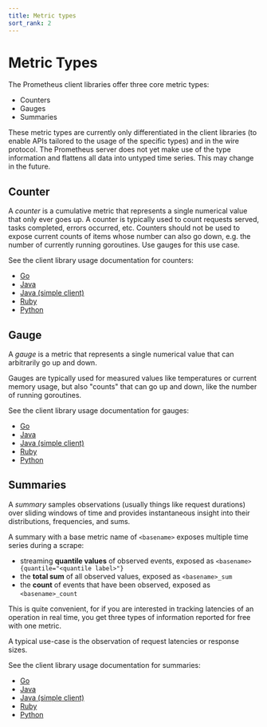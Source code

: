 ```yaml
---
title: Metric types
sort_rank: 2
---
```


# Metric Types

The Prometheus client libraries offer three core metric types:

  * Counters
  * Gauges
  * Summaries

These metric types are currently only differentiated in the client libraries
(to enable APIs tailored to the usage of the specific types) and in the wire
protocol. The Prometheus server does not yet make use of the type information
and flattens all data into untyped time series. This may change in the future.

## Counter

A _counter_ is a cumulative metric that represents a single numerical value
that only ever goes up. A counter is typically used to count requests served,
tasks completed, errors occurred, etc. Counters should not be used to expose
current counts of items whose number can also go down, e.g. the number of
currently running goroutines. Use gauges for this use case.

See the client library usage documentation for counters:

   * [Go](http://godoc.org/github.com/prometheus/client_golang/prometheus#Counter)
   * [Java](https://github.com/prometheus/client_java/blob/master/client/src/main/java/io/prometheus/client/metrics/Counter.java)
   * [Java (simple client)](https://github.com/prometheus/client_java/blob/master/simpleclient/src/main/java/io/prometheus/client/Counter.java)
   * [Ruby](https://github.com/prometheus/client_ruby#counter)
   * [Python](https://github.com/prometheus/client_python#counter)

## Gauge

A _gauge_ is a metric that represents a single numerical value that can
arbitrarily go up and down.

Gauges are typically used for measured values like temperatures or current
memory usage, but also "counts" that can go up and down, like the number of
running goroutines.

See the client library usage documentation for gauges:

   * [Go](http://godoc.org/github.com/prometheus/client_golang/prometheus#Gauge)
   * [Java](https://github.com/prometheus/client_java/blob/master/client/src/main/java/io/prometheus/client/metrics/Gauge.java)
   * [Java (simple client)](https://github.com/prometheus/client_java/blob/master/simpleclient/src/main/java/io/prometheus/client/Gauge.java)
   * [Ruby](https://github.com/prometheus/client_ruby#gauge)
   * [Python](https://github.com/prometheus/client_python#gauge)

## Summaries

A _summary_ samples observations (usually things like request durations) over
sliding windows of time and provides instantaneous insight into their
distributions, frequencies, and sums.

A summary with a base metric name of `<basename>` exposes multiple time series
during a scrape:

  * streaming **quantile values** of observed events, exposed as `<basename>{quantile="<quantile label>"}`
  * the **total sum** of all observed values, exposed as `<basename>_sum`
  * the **count** of events that have been observed, exposed as `<basename>_count`

This is quite convenient, for if you are interested in tracking latencies of an
operation in real time, you get three types of information reported for free
with one metric.

A typical use-case is the observation of request latencies or response sizes.

See the client library usage documentation for summaries:

   * [Go](http://godoc.org/github.com/prometheus/client_golang/prometheus#Summary)
   * [Java](https://github.com/prometheus/client_java/blob/master/client/src/main/java/io/prometheus/client/metrics/Summary.java)
   * [Java (simple client)](https://github.com/prometheus/client_java/blob/master/simpleclient/src/main/java/io/prometheus/client/Summary.java)
   * [Ruby](https://github.com/prometheus/client_ruby#summary)
   * [Python](https://github.com/prometheus/client_python#summary)
